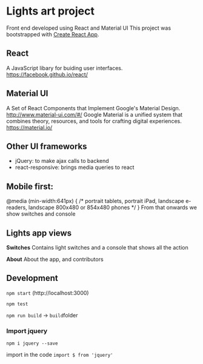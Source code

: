 Lights art project
==================

Front end developed using React and Material UI
This project was bootstrapped with [Create React App](https://github.com/facebookincubator/create-react-app).

## React
A JavaScript libary for buiding user interfaces. https://facebook.github.io/react/

## Material UI
A Set of React Components that Implement Google's Material Design. http://www.material-ui.com/#/
Google Material is a unified system that combines theory, resources, and tools for crafting digital experiences. https://material.io/

## Other UI frameworks
- jQuery: to make ajax calls to backend
- react-responsive: brings media queries to react

## Mobile first:
@media (min-width:641px)  { /* portrait tablets, portrait iPad, landscape e-readers, landscape 800x480 or 854x480 phones */ }
From that onwards we show switches and console

## Lights app views
**Switches**
Contains light switches and a console that shows all the action

**About**
About the app, and contributors

## Development
`npm start` (http://localhost:3000)

`npm test`

`npm run build` -> `build`folder


### Import jquery
`npm i jquery --save`

import in the code `import $ from 'jquery'`
